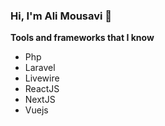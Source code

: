 ### Hi, I'm Ali Mousavi 👋

**Tools and frameworks that I know**
- Php
- Laravel
- Livewire
- ReactJS
- NextJS
- Vuejs
